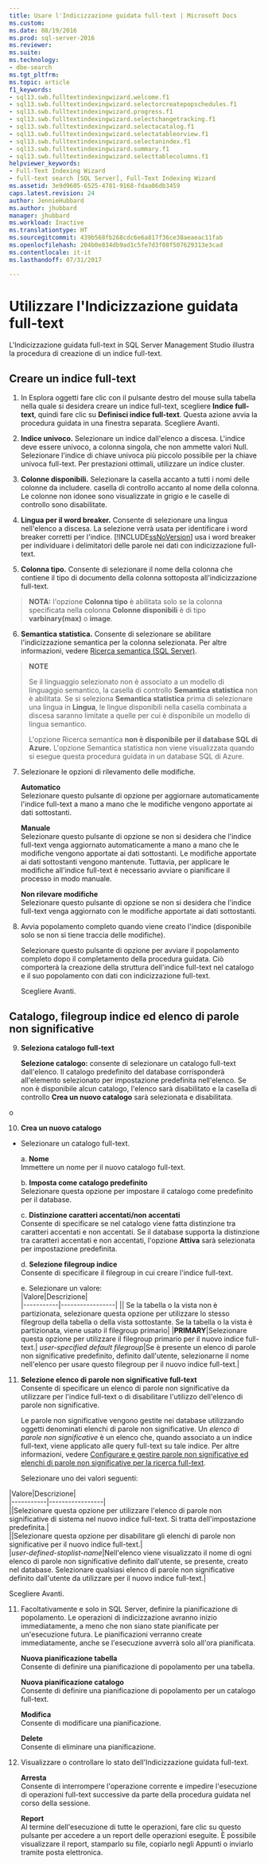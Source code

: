 ```yaml
---
title: Usare l'Indicizzazione guidata full-text | Microsoft Docs
ms.custom: 
ms.date: 08/19/2016
ms.prod: sql-server-2016
ms.reviewer: 
ms.suite: 
ms.technology:
- dbe-search
ms.tgt_pltfrm: 
ms.topic: article
f1_keywords:
- sql13.swb.fulltextindexingwizard.welcome.f1
- sql13.swb.fulltextindexingwizard.selectorcreatepopschedules.f1
- sql13.swb.fulltextindexingwizard.progress.f1
- sql13.swb.fulltextindexingwizard.selectchangetracking.f1
- sql13.swb.fulltextindexingwizard.selectacatalog.f1
- sql13.swb.fulltextindexingwizard.selectatableorview.f1
- sql13.swb.fulltextindexingwizard.selectanindex.f1
- sql13.swb.fulltextindexingwizard.summary.f1
- sql13.swb.fulltextindexingwizard.selecttablecolumns.f1
helpviewer_keywords:
- Full-Text Indexing Wizard
- full-text search [SQL Server], Full-Text Indexing Wizard
ms.assetid: 3e9d9605-6525-4781-9168-fdaa06db3459
caps.latest.revision: 24
author: JennieHubbard
ms.author: jhubbard
manager: jhubbard
ms.workload: Inactive
ms.translationtype: HT
ms.sourcegitcommit: 439b568fb268cdc6e6a817f36ce38aeaeac11fab
ms.openlocfilehash: 204b0e834db9ad1c5fe7d3f08f507629313e3cad
ms.contentlocale: it-it
ms.lasthandoff: 07/31/2017

---
```

# <a name="use-the-full-text-indexing-wizard"></a>Utilizzare l'Indicizzazione guidata full-text
  L'Indicizzazione guidata full-text in SQL Server Management Studio illustra la procedura di creazione di un indice full-text.  
  
## <a name="create-a--full-text-index"></a>Creare un indice full-text 

1. In Esplora oggetti fare clic con il pulsante destro del mouse sulla tabella nella quale si desidera creare un indice full-text, scegliere **Indice full-text**, quindi fare clic su **Definisci indice full-text**. Questa azione avvia la procedura guidata in una finestra separata.
   Scegliere Avanti. 
  
2. **Indice univoco.**  Selezionare un indice dall'elenco a discesa. L'indice deve essere univoco, a colonna singola, che non ammette valori Null. Selezionare l'indice di chiave univoca più piccolo possibile per la chiave univoca full-text. Per prestazioni ottimali, utilizzare un indice cluster.  
  
3.  **Colonne disponibili.** Selezionare la casella accanto a tutti i nomi delle colonne da includere.  casella di controllo accanto al nome della colonna. Le colonne non idonee sono visualizzate in grigio e le caselle di controllo sono disabilitate.  
  
4. **Lingua per il word breaker.** Consente di selezionare una lingua nell'elenco a discesa. La selezione verrà usata per identificare i word breaker corretti per l'indice. [!INCLUDE[ssNoVersion](../../includes/ssnoversion-md.md)] usa i word breaker per individuare i delimitatori delle parole nei dati con indicizzazione full-text.  
  
5.  **Colonna tipo.** Consente di selezionare il nome della colonna che contiene il tipo di documento della colonna sottoposta all'indicizzazione full-text.  
> **NOTA:** l'opzione  **Colonna tipo** è abilitata solo se la colonna specificata nella colonna **Colonne disponibili** è di tipo **varbinary(max)** o **image**.  
  
6. **Semantica statistica.** Consente di selezionare se abilitare l'indicizzazione semantica per la colonna selezionata. Per altre informazioni, vedere [Ricerca semantica &#40;SQL Server&#41;](../../relational-databases/search/semantic-search-sql-server.md).  
  
>**NOTE** 
>
>Se il linguaggio selezionato non è associato a un modello di linguaggio semantico, la casella di controllo **Semantica statistica** non è abilitata. Se si seleziona **Semantica statistica** prima di selezionare una lingua in **Lingua**, le lingue disponibili nella casella combinata a discesa saranno limitate a quelle per cui è disponibile un modello di lingua semantico.  
>
> L'opzione Ricerca semantica **non è disponibile per il database SQL di Azure.** L'opzione Semantica statistica non viene visualizzata quando si esegue questa procedura guidata in un database SQL di Azure.
  
7. Selezionare le opzioni di rilevamento delle modifiche.  
  
     **Automatico**  
     Selezionare questo pulsante di opzione per aggiornare automaticamente l'indice full-text a mano a mano che le modifiche vengono apportate ai dati sottostanti.  
  
     **Manuale**  
     Selezionare questo pulsante di opzione se non si desidera che l'indice full-text venga aggiornato automaticamente a mano a mano che le modifiche vengono apportate ai dati sottostanti. Le modifiche apportate ai dati sottostanti vengono mantenute. Tuttavia, per applicare le modifiche all'indice full-text è necessario avviare o pianificare il processo in modo manuale.  
  
     **Non rilevare modifiche**  
     Selezionare questo pulsante di opzione se non si desidera che l'indice full-text venga aggiornato con le modifiche apportate ai dati sottostanti.  
  
8.  Avvia popolamento completo quando viene creato l'indice (disponibile solo se non si tiene traccia delle modifiche).
  
     Selezionare questo pulsante di opzione per avviare il popolamento completo dopo il completamento della procedura guidata. Ciò comporterà la creazione della struttura dell'indice full-text nel catalogo e il suo popolamento con dati con indicizzazione full-text.  
     
     Scegliere Avanti.
  
## <a name="catalog-index-filegroup-and-stoplist"></a>Catalogo, filegroup indice ed elenco di parole non significative   
  
9.  **Seleziona catalogo full-text**  

     **Selezione catalogo:** consente di selezionare un catalogo full-text dall'elenco. Il catalogo predefinito del database corrisponderà all'elemento selezionato per impostazione predefinita nell'elenco. Se non è disponibile alcun catalogo, l'elenco sarà disabilitato e la casella di controllo **Crea un nuovo catalogo** sarà selezionata e disabilitata.  
  
  o
  
 10. **Crea un nuovo catalogo**
 - Selezionare un catalogo full-text.  
  
    a. **Nome**  
     Immettere un nome per il nuovo catalogo full-text.  
  
     b. **Imposta come catalogo predefinito**  
     Selezionare questa opzione per impostare il catalogo come predefinito per il database.  
  
     c. **Distinzione caratteri accentati/non accentati**  
     Consente di specificare se nel catalogo viene fatta distinzione tra caratteri accentati e non accentati. Se il database supporta la distinzione tra caratteri accentati e non accentati, l'opzione **Attiva** sarà selezionata per impostazione predefinita.  
  
     d. **Selezione filegroup indice**  
     Consente di specificare il filegroup in cui creare l'indice full-text.  
  
     e. Selezionare un valore:  
      |Valore|Descrizione|  
      |-----------|-----------------|
      |**<default>**| Se la tabella o la vista non è partizionata, selezionare questa opzione per utilizzare lo stesso filegroup della tabella o della vista sottostante. Se la tabella o la vista è partizionata, viene usato il filegroup primario|
      |**PRIMARY**|Selezionare questa opzione per utilizzare il filegroup primario per il nuovo indice full-text.|
      *user-specified default filegroup*|Se è presente un elenco di parole non significative predefinito, definito dall'utente, selezionarne il nome nell'elenco per usare questo filegroup per il nuovo indice full-text.|   
  
     
 11. **Selezione elenco di parole non significative full-text**  
     Consente di specificare un elenco di parole non significative da utilizzare per l'indice full-text o di disabilitare l'utilizzo dell'elenco di parole non significative.  
  
     Le parole non significative vengono gestite nei database utilizzando oggetti denominati elenchi di parole non significative. Un *elenco di parole non significative* è un elenco che, quando associato a un indice full-text, viene applicato alle query full-text su tale indice. Per altre informazioni, vedere [Configurare e gestire parole non significative ed elenchi di parole non significative per la ricerca full-text](../../relational-databases/search/configure-and-manage-stopwords-and-stoplists-for-full-text-search.md).  
  
     Selezionare uno dei valori seguenti:  
  
   |Valore|Descrizione|  
    |-----------|-----------------|  
    |**<system>**|Selezionare questa opzione per utilizzare l'elenco di parole non significative di sistema nel nuovo indice full-text. Si tratta dell'impostazione predefinita.|  
    |**<off>**|Selezionare questa opzione per disabilitare gli elenchi di parole non significative per il nuovo indice full-text.|  
    |*user-defined-stoplist-name*|Nell'elenco viene visualizzato il nome di ogni elenco di parole non significative definito dall'utente, se presente, creato nel database. Selezionare qualsiasi elenco di parole non significative definito dall'utente da utilizzare per il nuovo indice full-text.|  
  
  Scegliere Avanti.
  
11. Facoltativamente e solo in SQL Server, definire la pianificazione di popolamento. Le operazioni di indicizzazione avranno inizio immediatamente, a meno che non siano state pianificate per un'esecuzione futura. Le pianificazioni verranno create immediatamente, anche se l'esecuzione avverrà solo all'ora pianificata.  
  
     **Nuova pianificazione tabella**  
     Consente di definire una pianificazione di popolamento per una tabella.  
  
     **Nuova pianificazione catalogo**  
     Consente di definire una pianificazione di popolamento per un catalogo full-text.  
  
     **Modifica**  
     Consente di modificare una pianificazione.  
  
     **Delete**  
     Consente di eliminare una pianificazione.  
  
5.  Visualizzare o controllare lo stato dell'Indicizzazione guidata full-text.  
  
     **Arresta**  
     Consente di interrompere l'operazione corrente e impedire l'esecuzione di operazioni full-text successive da parte della procedura guidata nel corso della sessione.  
  
     **Report**  
     Al termine dell'esecuzione di tutte le operazioni, fare clic su questo pulsante per accedere a un report delle operazioni eseguite. È possibile visualizzare il report, stamparlo su file, copiarlo negli Appunti o inviarlo tramite posta elettronica.  
  
  

